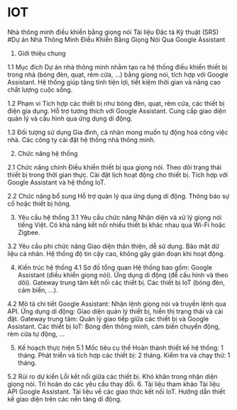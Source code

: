# IOT
Nhà thông minh điều khiển bằng giọng nói
Tài liệu Đặc tả Kỹ thuật (SRS) 
#Dự án Nhà Thông Minh Điều Khiển Bằng Giọng Nói Qua Google Assistant
1. Giới thiệu chung

1.1 Mục đích
Dự án nhà thông minh nhằm tạo ra hệ thống điều khiển thiết bị trong nhà (bóng đèn, quạt, rèm cửa, ...) bằng giọng nói, tích hợp với Google Assistant. Hệ thống giúp tăng tính tiện lợi, tiết kiệm thời gian và nâng cao chất lượng cuộc sống.

1.2 Phạm vi
Tích hợp các thiết bị như bóng đèn, quạt, rèm cửa, các thiết bị điện gia dụng.
Hỗ trợ tương thích với Google Assistant.
Cung cấp giao diện quản lý và cấu hình qua ứng dụng di động.

1.3 Đối tượng sử dụng
Gia đình, cá nhân mong muốn tự động hoá công việc nhà.
Các công ty cài đặt hệ thống nhà thông minh.

2. Chức năng hệ thống

2.1 Chức năng chính
Điều khiển thiết bị qua giọng nói.
Theo dõi trạng thái thiết bị trong thời gian thực.
Cài đặt lịch hoạt động cho thiết bị.
Tích hợp với Google Assistant và hệ thống IoT.

2.2 Chức năng bổ sung
Hỗ trợ quản lý qua ứng dụng di động.
Thông báo sự cố hoặc thiết bị hỏng.

3. Yêu cầu hệ thống
3.1 Yêu cầu chức năng
Nhận diện và xử lý giọng nói tiếng Việt.
Có khả năng kết nối nhiều thiết bị khác nhau qua Wi-Fi hoặc Zigbee.

3.2 Yêu cầu phi chức năng
Giao diện thân thiện, dễ sử dụng.
Bảo mật dữ liệu cá nhân.
Hệ thống độ tin cậy cao, không gây gián đoạn khi hoạt động.

4. Kiến trúc hệ thống
4.1 Sơ đồ tổng quan
Hệ thống bao gồm:
Google Assistant (điều khiển giọng nói).
Ứng dụng di động (để cấu hình và theo dõi).
Gateway trung tâm kết nối các thiết bị.
Các thiết bị IoT (bóng đèn, cảm biến, ...).

4.2 Mô tả chi tiết
Google Assistant: Nhận lệnh giọng nói và truyền lệnh qua API.
Ứng dụng di động: Giao diện quản lý thiết bị, hiển thị trạng thái và cài đặt.
Gateway trung tâm: Quản lý giao tiếp giữa các thiết bị và Google Assistant.
Các thiết bị IoT: Bóng đèn thông minh, cảm biến chuyển động, rèm cửa tự động, ...

5. Kế hoạch thực hiện
5.1 Mốc tiêu cụ thể
Hoàn thành thiết kế hệ thống: 1 tháng.
Phát triển và tích hợp các thiết bị: 2 tháng.
Kiểm tra và chạy thử: 1 tháng.

5.2 Rủi ro dự kiến
Lỗi kết nối giữa các thiết bị.
Khó khăn trong nhận diện giọng nói.
Trì hoãn do các yêu cầu thay đổi.
6. Tài liệu tham khảo
Tài liệu API Google Assistant.
Tài liệu về các giao thức kết nối IoT.
Hướng dẫn thiết kế giao diện trên các nền tảng di động.
